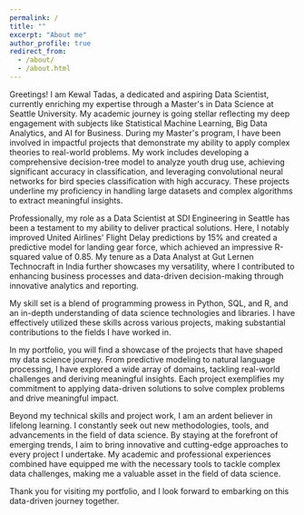 ```yaml
---
permalink: /
title: ""
excerpt: "About me"
author_profile: true
redirect_from: 
  - /about/
  - /about.html
---
```

Greetings! I am Kewal Tadas, a dedicated and aspiring Data Scientist, currently enriching my expertise through a Master's in Data Science at Seattle University. My academic journey is going stellar reflecting my deep engagement with subjects like Statistical Machine Learning, Big Data Analytics, and AI for Business. During my Master's program, I have been involved in impactful projects that demonstrate my ability to apply complex theories to real-world problems. My work includes developing a comprehensive decision-tree model to analyze youth drug use, achieving significant accuracy in classification, and leveraging convolutional neural networks for bird species classification with high accuracy. These projects underline my proficiency in handling large datasets and complex algorithms to extract meaningful insights.

Professionally, my role as a Data Scientist at SDI Engineering in Seattle has been a testament to my ability to deliver practical solutions. Here, I notably improved United Airlines' Flight Delay predictions by 15% and created a predictive model for landing gear force, which achieved an impressive R-squared value of 0.85. My tenure as a Data Analyst at Gut Lernen Technocraft in India further showcases my versatility, where I contributed to enhancing business processes and data-driven decision-making through innovative analytics and reporting.

My skill set is a blend of programming prowess in Python, SQL, and R, and an in-depth understanding of data science technologies and libraries. I have effectively utilized these skills across various projects, making substantial contributions to the fields I have worked in.

In my portfolio, you will find a showcase of the projects that have shaped my data science journey. From predictive modeling to natural language processing, I have explored a wide array of domains, tackling real-world challenges and deriving meaningful insights. Each project exemplifies my commitment to applying data-driven solutions to solve complex problems and drive meaningful impact.

Beyond my technical skills and project work, I am an ardent believer in lifelong learning. I constantly seek out new methodologies, tools, and advancements in the field of data science. By staying at the forefront of emerging trends, I aim to bring innovative and cutting-edge approaches to every project I undertake. My academic and professional experiences combined have equipped me with the necessary tools to tackle complex data challenges, making me a valuable asset in the field of data science.

Thank you for visiting my portfolio, and I look forward to embarking on this data-driven journey together.


